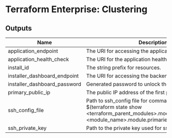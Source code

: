 # Terraform Enterprise: Clustering

## Outputs

| Name | Description |
|------|-------------|
| application\_endpoint | The URI for accessing the application. |
| application\_health\_check | The URI for the application health checks. |
| install\_id | The string prefix for resources. |
| installer\_dashboard\_endpoint | The URI for accessing the backend console. |
| installer\_dashboard\_password | Generated password to unlock the installer dashboard. |
| primary\_public\_ip | The public IP address of the first primary node created. |
| ssh\_config\_file | Path to ssh_config file for command: `ssh -F $(terraform state show <terraform_parent_modules>.module.<module_name>.module.primaries.local_file.ssh_config | grep filename | awk '{print $3}') default` |
| ssh\_private\_key | Path to the private key used for ssh authorization. |

